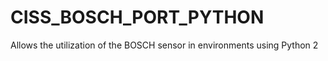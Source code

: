 # CISS_BOSCH_PORT_PYTHON

Allows the utilization of the BOSCH sensor in environments using Python 2 
